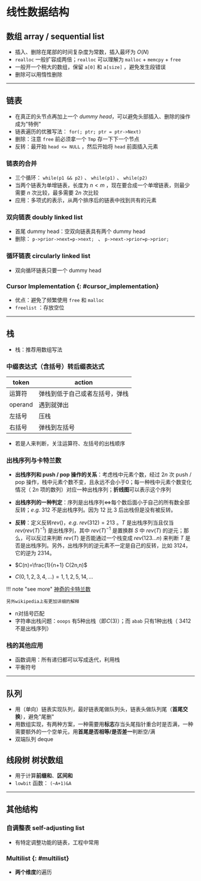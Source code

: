# 线性数据结构

## 数组 array / sequential list

* 插入、删除在尾部的时间复杂度为常数，插入最坏为 $O(N)$ 
* `realloc` 一般扩容成两倍；`realloc` 可以理解为 `malloc` + `memcpy` + `free` 
* 一般开一个稍大的数组，保留 `a[0]` 和 `a[size]` ，避免发生段错误
* 删除可以用惰性删除

---

## 链表

* 在真正的头节点再加上一个 *dummy head*，可以避免头部插入、删除的操作成为"特例"
* 链表遍历的优雅写法： `for(; ptr; ptr = ptr->Next)` 
* 删除：注意 `free` 前必须拿一个 `Tmp` 存一下下一个节点
* 反转：最开始 `head <= NULL` ，然后开始将 `head` 前面插入元素

### 链表的合并

* 三个循环： `while(p1 && p2)` 、 `while(p1)` 、 `while(p2)` 
* 当两个链表为单增链表，长度为 $n < m$ ，现在要合成一个单增链表，则最少需要 $n$ 次比较，最多需要 $2n$ 次比较
* 应用：多项式的表示，从两个排序后的链表中找到共有的元素

### 双向链表 doubly linked list

* 首尾 dummy head：空双向链表具有两个 dummy head
* 删除： `p->prior->next=p->next; ` 、 `p->next->prior=p->prior; ` 

### 循环链表 circularly linked list

* 双向循环链表只要一个 dummy head

### Cursor Implementation {: #cursor_implementation}

* 优点：避免了频繁使用 `free` 和 `malloc` 
*  `freelist` ：存放空位

---

## 栈

* 栈：推荐用数组写法

### 中缀表达式（含括号）转后缀表达式

| **token** | **action** |
| -------- | -------- |
| 运算符 | 弹栈到低于自己或者左括号，弹栈 |
| operand | 遇到就弹出 |
| 左括号 | 压栈 |
| 右括号 | 弹栈到左括号 |

* 若是人来判断，关注运算符、左括号的出栈顺序

### 出栈序列与卡特兰数

* **出栈序列和 push / pop 操作的关系**：考虑栈中元素个数，经过 $2n$ 次 push / pop 操作，栈中元素个数不变，且永远不会小于$0$；每一种栈中元素个数变化情况（ $2n$ 项的数列）对应一种出栈序列；**折线图**可以表示这个序列

* **出栈序列的一种判定**：序列是出栈序列$\iff$每个数后面小于自己的所有数全部反转；$e.g.$ $312$ 不是出栈序列。因为 $12$ 比 $3$ 后出栈但是没有被反转。

* **反转**：定义反转$rev()$，$e.g.$ $rev(312) = 213$ 。$T$ 是出栈序列当且仅当 $rev(rev(T)^{-1})$ 是出栈序列，其中 $rev(T)^{-1}$ 是置换群 $S$ 中 $rev(T)$ 的逆元；那么，可以反过来判断 $rev(T)$ 是否能通过一个栈变成 $rev(123...n)$ 来判断 $T$ 是否是出栈序列。另外，出栈序列的逆元素不一定是自己的反转，比如 $3124$，它的逆为 $2314$。

* $C(n)=\frac{1}{n+1} C(2n,n)$
* $C(0,1,2,3,4,...)=1,1,2,5,14,...$

!!! note "see more"
    [神奇的卡特兰数](https://zhuanlan.zhihu.com/p/385994583)

    另外wikipedia上有更加详细的解释

* n对括号匹配
* 字符串出栈问题：`ooops` 有5种出栈（即$C(3)$）；而 `abab` 只有1种出栈（ $3412$ 不是出栈序列）

### 栈的其他应用

* 函数调用：所有递归都可以写成迭代，利用栈
* 平衡符号

---

## 队列

* 用（单向）链表实现队列，最好链表尾做队列头，链表头做队列尾（**首尾交换**），避免"尾删"
* 用数组实现，有两种方案，一种需要用**标志**存当头尾指针重合时是否满，一种需要额外的一个空单元，用**首尾是否相等/是否差一**判断空/满
* 双端队列 deque

## 线段树 树状数组

* 用于计算**前缀和**、**区间和**
*  `lowbit` 函数： `(~A+1)&A`

---

## 其他结构

### 自调整表 self-adjusting list

* 有特定调整功能的链表，工程中常用

### Multilist {: #multilist}

* **两个维度**的遍历
